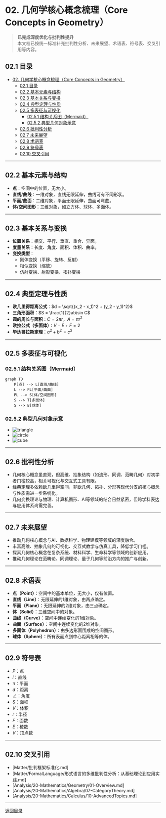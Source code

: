 # 02. 几何学核心概念梳理（Core Concepts in Geometry）

> **已完成深度优化与批判性提升**  
> 本文档已按统一标准补充批判性分析、未来展望、术语表、符号表、交叉引用等内容。

## 02.1 目录

- [02. 几何学核心概念梳理（Core Concepts in Geometry）](#02-几何学核心概念梳理core-concepts-in-geometry)
  - [02.1 目录](#021-目录)
  - [02.2 基本元素与结构](#022-基本元素与结构)
  - [02.3 基本关系与变换](#023-基本关系与变换)
  - [02.4 典型定理与性质](#024-典型定理与性质)
  - [02.5 多表征与可视化](#025-多表征与可视化)
    - [02.5.1 结构关系图（Mermaid）](#0251-结构关系图mermaid)
    - [02.5.2 典型几何对象示意](#0252-典型几何对象示意)
  - [02.6 批判性分析](#026-批判性分析)
  - [02.7 未来展望](#027-未来展望)
  - [02.8 术语表](#028-术语表)
  - [02.9 符号表](#029-符号表)
  - [02.10 交叉引用](#0210-交叉引用)

---

## 02.2 基本元素与结构

- **点**：空间中的位置，无大小。
- **直线/曲线**：一维对象，直线无限延伸，曲线可有不同形状。
- **平面/曲面**：二维对象，平面无限延伸，曲面可弯曲。
- **体/空间图形**：三维对象，如立方体、球体、多面体。

---

## 02.3 基本关系与变换

- **位置关系**：相交、平行、垂直、重合、异面。
- **度量关系**：长度、角度、面积、体积、曲率。
- **变换类型**：
  - 刚体变换（平移、旋转、反射）
  - 相似变换（缩放）
  - 仿射变换、射影变换、拓扑变换

---

## 02.4 典型定理与性质

- **欧几里得距离公式**：$d = \sqrt{(x_2 - x_1)^2 + (y_2 - y_1)^2}$
- **三角形面积**：$S = \frac{1}{2}ab\sin C$
- **圆的周长与面积**：$C = 2\pi r$，$A = \pi r^2$
- **欧拉公式（多面体）**：$V - E + F = 2$
- **毕达哥拉斯定理**：$a^2 + b^2 = c^2$

---

## 02.5 多表征与可视化

### 02.5.1 结构关系图（Mermaid）

```mermaid
graph TD
    P[点] --> L[直线/曲线]
    L --> PL[平面/曲面]
    PL --> S[体/空间图形]
    S --> T[多面体]
    S --> B[球体]
```

### 02.5.2 典型几何对象示意

- ![triangle](https://latex.codecogs.com/svg.image?\triangle%20ABC)
- ![circle](https://latex.codecogs.com/svg.image?\bigcirc%20O)
- ![cube](https://latex.codecogs.com/svg.image?\text{Cube})

---

## 02.6 批判性分析

- 几何核心概念虽直观，但高维、抽象结构（如流形、同调、范畴几何）对初学者门槛较高，相关可视化与交互式工具有限。
- 经典定理多依赖欧几里得空间，非欧几何、拓扑、分形等现代分支的核心概念与性质需进一步系统化。
- 几何变换理论与物理、计算机图形、AI等领域的结合日益紧密，但跨学科表达与应用体系尚需完善。

---

## 02.7 未来展望

- 推动几何核心概念与AI、数据科学、物理建模等领域的深度融合。
- 丰富高维、抽象几何的可视化、交互式教学与仿真工具，降低学习门槛。
- 探索几何核心概念在复杂系统、材料科学、生命科学等领域的创新应用。
- 推动几何理论在范畴论、同调理论、量子几何等前沿方向的推广与创新。

---

## 02.8 术语表

- **点（Point）**：空间中的基本单位，无大小，仅有位置。
- **直线（Line）**：无限延伸的1维对象，由两点确定。
- **平面（Plane）**：无限延伸的2维对象，由三点确定。
- **体（Solid）**：三维空间中的对象。
- **曲线（Curve）**：空间中连续变化的1维对象。
- **曲面（Surface）**：空间中连续变化的2维对象。
- **多面体（Polyhedron）**：由多边形面围成的空间图形。
- **球体（Sphere）**：所有表面点到中心距离相等的体。

---

## 02.9 符号表

- $P$：点
- $l$：直线
- $\pi$：平面
- $d$：距离
- $\angle$：角度
- $S$：面积
- $V$：体积
- $r$：半径
- $F$：面数
- $E$：棱数
- $V$：顶点数

---

## 02.10 交叉引用

- [Matter/批判框架标准化.md]
- [Matter/FormalLanguage/形式语言的多维批判性分析：从基础理论到应用实践.md]
- [Analysis/20-Mathematics/Geometry/01-Overview.md]
- [Analysis/20-Mathematics/Algebra/07-CategoryTheory.md]
- [Analysis/20-Mathematics/Calculus/10-AdvancedTopics.md]

---

[返回目录](#021-目录)
